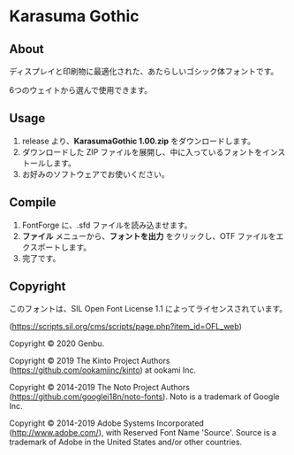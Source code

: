 # Karasuma Gothic



## About

ディスプレイと印刷物に最適化された、あたらしいゴシック体フォントです。

6つのウェイトから選んで使用できます。



## Usage

1. release より、**KarasumaGothic 1.00.zip** をダウンロードします。
2. ダウンロードした ZIP ファイルを展開し、中に入っているフォントをインストールします。
3. お好みのソフトウェアでお使いください。



## Compile

1. FontForge に、.sfd ファイルを読み込ませます。
2. **ファイル** メニューから、**フォントを出力** をクリックし、OTF ファイルをエクスポートします。
3. 完了です。



## Copyright

このフォントは、SIL Open Font License 1.1 によってライセンスされています。

(https://scripts.sil.org/cms/scripts/page.php?item_id=OFL_web)



Copyright © 2020 Genbu.

Copyright © 2019 The Kinto Project Authors (https://github.com/ookamiinc/kinto) at ookami Inc.

Copyright © 2014-2019 The Noto Project Authors (https://github.com/googlei18n/noto-fonts). Noto is a trademark of Google Inc.

Copyright © 2014-2019 Adobe Systems Incorporated (http://www.adobe.com/), with Reserved Font Name 'Source'. Source is a trademark of Adobe in the United States and/or other countries.

